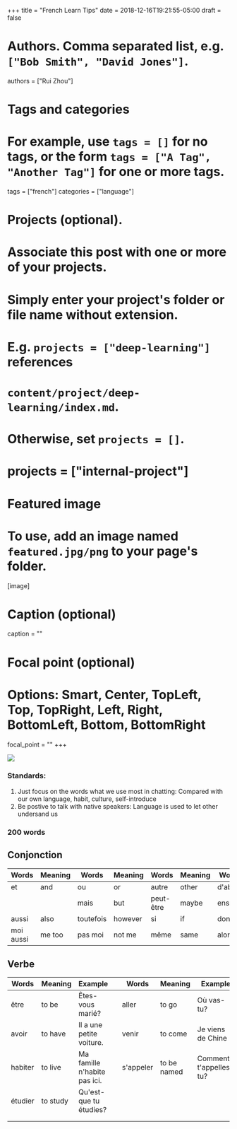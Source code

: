 +++
title = "French Learn Tips"
date = 2018-12-16T19:21:55-05:00
draft = false

# Authors. Comma separated list, e.g. `["Bob Smith", "David Jones"]`.
authors = ["Rui Zhou"]

# Tags and categories
# For example, use `tags = []` for no tags, or the form `tags = ["A Tag", "Another Tag"]` for one or more tags.
tags = ["french"]
categories = ["language"]

# Projects (optional).
#   Associate this post with one or more of your projects.
#   Simply enter your project's folder or file name without extension.
#   E.g. `projects = ["deep-learning"]` references
#   `content/project/deep-learning/index.md`.
#   Otherwise, set `projects = []`.
# projects = ["internal-project"]

# Featured image
# To use, add an image named `featured.jpg/png` to your page's folder.
[image]
  # Caption (optional)
  caption = ""

  # Focal point (optional)
  # Options: Smart, Center, TopLeft, Top, TopRight, Left, Right, BottomLeft, Bottom, BottomRight
  focal_point = ""
+++

![](https://a.photo/images/2019/01/09/french_structure.png)

### Standards:

1. Just focus on the words what we use most in chatting:
    Compared with our own language, habit, culture, self-introduce
2. Be postive to talk with native speakers:
    Language is used to let other undersand us

### 200 words
## Conjonction
| Words     | Meaning | Words     | Meaning | Words     | Meaning | Words   | Meaning   |
| --------- | ------- | --------- | ------- | --------- | ------- | ------- | --------- |
| et        | and     | ou        | or      | autre     | other   | d'abord | first     |
|           |         | mais      | but     | peut-être | maybe   | ensuite | then      |
| aussi     | also    | toutefois | however | si        | if      | donc    | therefore |
| moi aussi | me too  | pas moi   | not me  | même      | same    | alors   | so, then  |

## Verbe
| Words   | Meaning  | Example                      |     | Words     | Meaning     | Example                |
| ------- | -------- | ---------------------------- | --- | --------- | ----------- | ---------------------- |
| être    | to be    | Êtes-vous marié?             |     | aller     | to go       | Où vas-tu?             |
| avoir   | to have  | Il a une petite voiture.     |     | venir     | to come     | Je viens de Chine      |
| habiter | to live  | Ma famille n'habite pas ici. |     | s'appeler | to be named | Comment t'appelles-tu? |
| étudier | to study | Qu'est-que tu étudies?       |     |           |             |                        |
|         |          |                              |     |           |             |                        |
|         |          |                              |     |           |             |                        |
